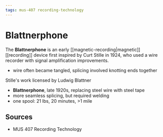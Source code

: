 ```yaml
---
tags: mus-407 recording-technology
---
```


# Blattnerphone

The **Blattnerphone** is an early [[magnetic-recording|magnetic]] [[recording]] device first inspired by Curt Stille in 1924, who used a wire recorder with signal amplification improvements.

- wire often became tangled, splicing involved knotting ends together

Stille's work licensed by Ludwig Blattner

- **Blattnerphone**, late 1920s, replacing steel wire with steel tape
- more seamless splicing, but required welding
- one spool: 21 lbs, 20 minutes, >1 mile

## Sources

- MUS 407 Recording Technology
